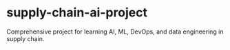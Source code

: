 # supply-chain-ai-project
Comprehensive project for learning AI, ML, DevOps, and data engineering in supply chain.
